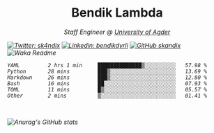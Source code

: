 <h1 align="center"> Bendik Lambda </h1>
<p align="center"><em>Staff Engineer @ <a href="http://www.uia.no">University of Agder</a></p>



[![Twitter: sk4ndix](https://img.shields.io/twitter/follow/sk4ndix?style=social)](https://twitter.com/sk4ndix)
[![Linkedin: bendikdyrli](https://img.shields.io/badge/-bendikdyrli-blue?style=flat-square&logo=Linkedin&logoColor=white&link=https://www.linkedin.com/in/bendikdyrli/)](https://www.linkedin.com/in/bendikdyrli/)
[![GitHub skandix](https://img.shields.io/github/followers/skandix?label=follow&style=social)](https://github.com/skandix)
![Waka Readme](https://github.com/skandix/skandix/workflows/Waka%20Readme/badge.svg)


<!--START_SECTION:waka-->

```text
YAML         2 hrs 1 min     ██████████████▒░░░░░░░░░░   57.98 %
Python       28 mins         ███▒░░░░░░░░░░░░░░░░░░░░░   13.69 %
Markdown     26 mins         ███▒░░░░░░░░░░░░░░░░░░░░░   12.80 %
Bash         16 mins         ██░░░░░░░░░░░░░░░░░░░░░░░   07.93 %
TOML         11 mins         █▒░░░░░░░░░░░░░░░░░░░░░░░   05.57 %
Other        2 mins          ▒░░░░░░░░░░░░░░░░░░░░░░░░   01.41 %
```

<!--END_SECTION:waka-->

  <br>
  
![Anurag's GitHub stats](https://github-readme-stats.vercel.app/api?username=skandix&show_icons=true&theme=tokyonight)


